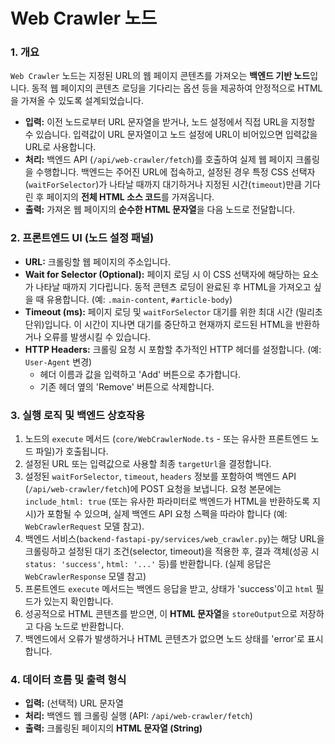 # Web Crawler 노드

### 1. 개요

`Web Crawler` 노드는 지정된 URL의 웹 페이지 콘텐츠를 가져오는 **백엔드 기반 노드**입니다. 동적 웹 페이지의 콘텐츠 로딩을 기다리는 옵션 등을 제공하여 안정적으로 HTML을 가져올 수 있도록 설계되었습니다.

-   **입력:** 이전 노드로부터 URL 문자열을 받거나, 노드 설정에서 직접 URL을 지정할 수 있습니다. 입력값이 URL 문자열이고 노드 설정에 URL이 비어있으면 입력값을 URL로 사용합니다.
-   **처리:** 백엔드 API (`/api/web-crawler/fetch`)를 호출하여 실제 웹 페이지 크롤링을 수행합니다. 백엔드는 주어진 URL에 접속하고, 설정된 경우 특정 CSS 선택자(`waitForSelector`)가 나타날 때까지 대기하거나 지정된 시간(`timeout`)만큼 기다린 후 페이지의 **전체 HTML 소스 코드**를 가져옵니다.
-   **출력:** 가져온 웹 페이지의 **순수한 HTML 문자열**을 다음 노드로 전달합니다.

### 2. 프론트엔드 UI (노드 설정 패널)

-   **URL:** 크롤링할 웹 페이지의 주소입니다.
-   **Wait for Selector (Optional):** 페이지 로딩 시 이 CSS 선택자에 해당하는 요소가 나타날 때까지 기다립니다. 동적 콘텐츠 로딩이 완료된 후 HTML을 가져오고 싶을 때 유용합니다. (예: `.main-content`, `#article-body`)
-   **Timeout (ms):** 페이지 로딩 및 `waitForSelector` 대기를 위한 최대 시간 (밀리초 단위)입니다. 이 시간이 지나면 대기를 중단하고 현재까지 로드된 HTML을 반환하거나 오류를 발생시킬 수 있습니다.
-   **HTTP Headers:** 크롤링 요청 시 포함할 추가적인 HTTP 헤더를 설정합니다. (예: `User-Agent` 변경)
    -   헤더 이름과 값을 입력하고 'Add' 버튼으로 추가합니다.
    -   기존 헤더 옆의 'Remove' 버튼으로 삭제합니다.

### 3. 실행 로직 및 백엔드 상호작용

1.  노드의 `execute` 메서드 (`core/WebCrawlerNode.ts` - 또는 유사한 프론트엔드 노드 파일)가 호출됩니다.
2.  설정된 URL 또는 입력값으로 사용할 최종 `targetUrl`을 결정합니다.
3.  설정된 `waitForSelector`, `timeout`, `headers` 정보를 포함하여 백엔드 API (`/api/web-crawler/fetch`)에 POST 요청을 보냅니다. 요청 본문에는 `include_html: true` (또는 유사한 파라미터로 백엔드가 HTML을 반환하도록 지시)가 포함될 수 있으며, 실제 백엔드 API 요청 스펙을 따라야 합니다 (예: `WebCrawlerRequest` 모델 참고).
4.  백엔드 서비스(`backend-fastapi-py/services/web_crawler.py`)는 해당 URL을 크롤링하고 설정된 대기 조건(selector, timeout)을 적용한 후, 결과 객체(성공 시 `status: 'success'`, `html: '...'` 등)를 반환합니다. (실제 응답은 `WebCrawlerResponse` 모델 참고)
5.  프론트엔드 `execute` 메서드는 백엔드 응답을 받고, 상태가 'success'이고 `html` 필드가 있는지 확인합니다.
6.  성공적으로 HTML 콘텐츠를 받으면, 이 **HTML 문자열**을 `storeOutput`으로 저장하고 다음 노드로 반환합니다.
7.  백엔드에서 오류가 발생하거나 HTML 콘텐츠가 없으면 노드 상태를 'error'로 표시합니다.

### 4. 데이터 흐름 및 출력 형식

-   **입력:** (선택적) URL 문자열
-   **처리:** 백엔드 웹 크롤링 실행 (API: `/api/web-crawler/fetch`)
-   **출력:** 크롤링된 페이지의 **HTML 문자열 (String)** 